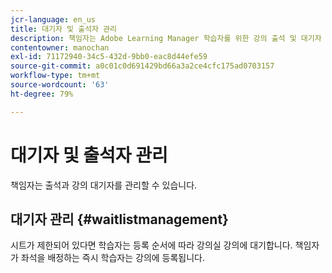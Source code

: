 ```yaml
---
jcr-language: en_us
title: 대기자 및 출석자 관리
description: 책임자는 Adobe Learning Manager 학습자를 위한 강의 출석 및 대기자 목록을 관리할 수 있습니다.
contentowner: manochan
exl-id: 71172940-34c5-432d-9bb0-eac8d44efe59
source-git-commit: a0c01c0d691429bd66a3a2ce4cfc175ad0703157
workflow-type: tm+mt
source-wordcount: '63'
ht-degree: 79%

---
```


# 대기자 및 출석자 관리

책임자는 출석과 강의 대기자를 관리할 수 있습니다.

## 대기자 관리 {#waitlistmanagement}

시트가 제한되어 있다면 학습자는 등록 순서에 따라 강의실 강의에 대기합니다. 책임자가 좌석을 배정하는 즉시 학습자는 강의에 등록됩니다.
